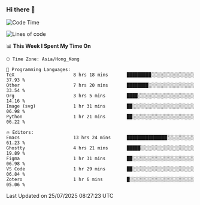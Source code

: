 ### Hi there 👋

<!--
**nicehiro/nicehiro** is a ✨ _special_ ✨ repository because its `README.md` (this file) appears on your GitHub profile.

Here are some ideas to get you started:

- 🔭 I’m currently working on ...
- 🌱 I’m currently learning ...
- 👯 I’m looking to collaborate on ...
- 🤔 I’m looking for help with ...
- 💬 Ask me about ...
- 📫 How to reach me: ...
- 😄 Pronouns: ...
- ⚡ Fun fact: ...
-->

<!--START_SECTION:waka-->
![Code Time](http://img.shields.io/badge/Code%20Time-838%20hrs%208%20mins-blue)

![Lines of code](https://img.shields.io/badge/From%20Hello%20World%20I%27ve%20Written-1.7%20million%20lines%20of%20code-blue)

📊 **This Week I Spent My Time On** 

```text
🕑︎ Time Zone: Asia/Hong_Kong

💬 Programming Languages: 
TeX                      8 hrs 18 mins       █████████░░░░░░░░░░░░░░░░   37.93 % 
Other                    7 hrs 20 mins       ████████░░░░░░░░░░░░░░░░░   33.54 % 
Org                      3 hrs 5 mins        ████░░░░░░░░░░░░░░░░░░░░░   14.16 % 
Image (svg)              1 hr 31 mins        ██░░░░░░░░░░░░░░░░░░░░░░░   06.98 % 
Python                   1 hr 21 mins        ██░░░░░░░░░░░░░░░░░░░░░░░   06.22 % 

🔥 Editors: 
Emacs                    13 hrs 24 mins      ███████████████░░░░░░░░░░   61.23 % 
Ghostty                  4 hrs 21 mins       █████░░░░░░░░░░░░░░░░░░░░   19.89 % 
Figma                    1 hr 31 mins        ██░░░░░░░░░░░░░░░░░░░░░░░   06.98 % 
VS Code                  1 hr 29 mins        ██░░░░░░░░░░░░░░░░░░░░░░░   06.84 % 
Zotero                   1 hr 6 mins         █░░░░░░░░░░░░░░░░░░░░░░░░   05.06 % 
```


 Last Updated on 25/07/2025 08:27:23 UTC
<!--END_SECTION:waka-->
